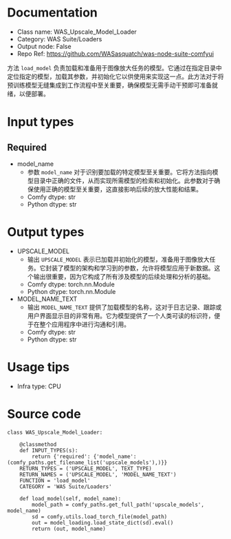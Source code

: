 # Documentation
- Class name: WAS_Upscale_Model_Loader
- Category: WAS Suite/Loaders
- Output node: False
- Repo Ref: https://github.com/WASasquatch/was-node-suite-comfyui

方法 `load_model` 负责加载和准备用于图像放大任务的模型。它通过在指定目录中定位指定的模型，加载其参数，并初始化它以供使用来实现这一点。此方法对于将预训练模型无缝集成到工作流程中至关重要，确保模型无需手动干预即可准备就绪，以便部署。

# Input types
## Required
- model_name
    - 参数 `model_name` 对于识别要加载的特定模型至关重要。它将方法指向模型目录中正确的文件，从而实现所需模型的检索和初始化。此参数对于确保使用正确的模型至关重要，这直接影响后续的放大性能和结果。
    - Comfy dtype: str
    - Python dtype: str

# Output types
- UPSCALE_MODEL
    - 输出 `UPSCALE_MODEL` 表示已加载并初始化的模型，准备用于图像放大任务。它封装了模型的架构和学习到的参数，允许将模型应用于新数据。这个输出很重要，因为它构成了所有涉及模型的后续处理和分析的基础。
    - Comfy dtype: torch.nn.Module
    - Python dtype: torch.nn.Module
- MODEL_NAME_TEXT
    - 输出 `MODEL_NAME_TEXT` 提供了加载模型的名称，这对于日志记录、跟踪或用户界面显示目的非常有用。它为模型提供了一个人类可读的标识符，便于在整个应用程序中进行沟通和引用。
    - Comfy dtype: str
    - Python dtype: str

# Usage tips
- Infra type: CPU

# Source code
```
class WAS_Upscale_Model_Loader:

    @classmethod
    def INPUT_TYPES(s):
        return {'required': {'model_name': (comfy_paths.get_filename_list('upscale_models'),)}}
    RETURN_TYPES = ('UPSCALE_MODEL', TEXT_TYPE)
    RETURN_NAMES = ('UPSCALE_MODEL', 'MODEL_NAME_TEXT')
    FUNCTION = 'load_model'
    CATEGORY = 'WAS Suite/Loaders'

    def load_model(self, model_name):
        model_path = comfy_paths.get_full_path('upscale_models', model_name)
        sd = comfy.utils.load_torch_file(model_path)
        out = model_loading.load_state_dict(sd).eval()
        return (out, model_name)
```